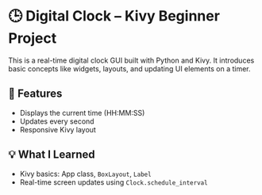 # 🕒 Digital Clock – Kivy Beginner Project

This is a real-time digital clock GUI built with Python and Kivy. It introduces basic concepts like widgets, layouts, and updating UI elements on a timer.

## 🚀 Features
- Displays the current time (HH:MM:SS)
- Updates every second
- Responsive Kivy layout

## 💡 What I Learned
- Kivy basics: App class, `BoxLayout`, `Label`
- Real-time screen updates using `Clock.schedule_interval`
